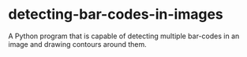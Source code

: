 # detecting-bar-codes-in-images
A Python program that is capable of detecting multiple bar-codes in an image and drawing contours around them.
